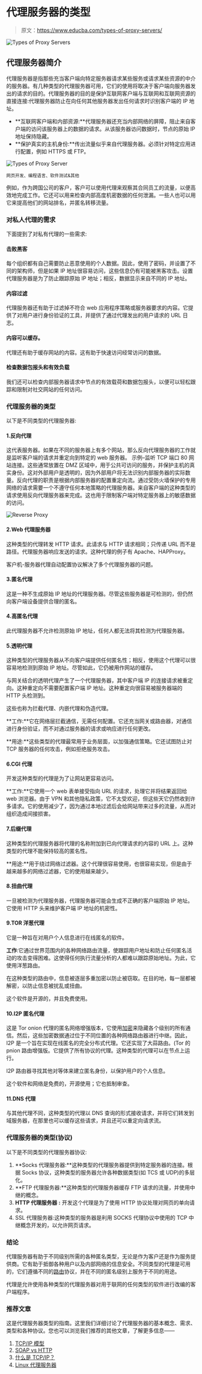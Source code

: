 # 代理服务器的类型

> 原文：<https://www.educba.com/types-of-proxy-servers/>

![Types of Proxy Servers](img/fe087e48ec5353297c5ac0640eeb4755.png)



## 代理服务器简介

代理服务器是指那些充当客户端向特定服务器请求某些服务或请求某些资源的中介的服务器。有几种类型的代理服务器可用，它们的使用将取决于客户端向服务器发出的请求的目的。代理服务器的目的是保护互联网客户端与互联网和互联网资源的直接连接:代理服务器防止在向任何其他服务器发出任何请求时识别客户端的 IP 地址。

*   **互联网客户端和内部资源:**代理服务器还充当内部网络的屏障，阻止来自客户端的访问该服务器上的数据的请求。从该服务器访问数据时，节点的原始 IP 地址保持隐藏。
*   **保护真实的主机身份:**传出流量似乎来自代理服务器。必须针对特定应用进行配置，例如 HTTPS 或 FTP。

![Types of Proxy Server](img/fc1b12fbd43fa940c99acdad09415b17.png)



<small>网页开发、编程语言、软件测试&其他</small>

例如，作为跨国公司的客户，客户可以使用代理来观察其合同员工的流量，以便高效地完成工作。它还可以用来检查内部高度机密数据的任何泄漏。一些人也可以用它来提高他们的网站排名，并匿名转移流量。

### 对私人代理的需求

下面提到了对私有代理的一些需求:

#### 击败黑客

每个组织都有自己需要防止恶意使用的个人数据。因此，使用了密码，并设置了不同的架构师，但是如果 IP 地址很容易访问，这些信息仍有可能被黑客攻击。设置代理服务器是为了防止跟踪原始 IP 地址；相反，数据显示来自不同的 IP 地址。

#### 内容过滤

代理服务器还有助于过滤掉不符合 web 应用程序策略或服务器要求的内容。它提供了对用户进行身份验证的工具，并提供了通过代理发出的用户请求的 URL 日志。

#### 内容可以缓存。

代理还有助于缓存网站的内容。这有助于快速访问经常访问的数据。

#### 检查数据包报头和有效负载

我们还可以检查内部服务器请求中节点的有效载荷和数据包报头，以便可以轻松跟踪和限制对社交网站的任何访问。

### 代理服务器的类型

以下是不同类型的代理服务器:

#### 1.反向代理

这代表服务器。如果在不同的服务器上有多个网站，那么反向代理服务器的工作就是监听客户端的请求并重定向到特定的 web 服务器。
示例–监听 TCP 端口 80 网站连接。这些通常放置在 DMZ 区域中，用于公共可访问的服务，并保护主机的真实身份。这对外部用户是透明的，因为外部用户将无法识别内部服务器的实际数量。反向代理的职责是根据内部服务器的配置重定向流。通过受防火墙保护的专用网络的请求需要一个不遵守任何本地策略的代理服务器。来自客户端的这种类型的请求使用反向代理服务器来完成。这也用于限制客户端对特定服务器上的敏感数据的访问。

![Reverse Proxy](img/cb854979524b4c570c19a45b962aac66.png)



#### 2.Web 代理服务器

这种类型的代理转发 HTTP 请求。此请求与 HTTP 请求相同；只传递 URL 而不是路径。代理服务器响应发送的请求。这种代理的例子有 Apache、HAPProxy。

客户机-服务器代理自动配置协议解决了多个代理服务器的问题。

#### 3.匿名代理

这是一种不生成原始 IP 地址的代理服务器。尽管这些服务器是可检测的，但仍然向客户端设备提供合理的匿名。

#### 4.高匿名代理

此代理服务器不允许检测原始 IP 地址，任何人都无法将其检测为代理服务器。

#### 5.透明代理

这种类型的代理服务器从不向客户端提供任何匿名性；相反，使用这个代理可以很容易地检测到原始 IP 地址。尽管如此，它仍被用作网站的缓存。

与网关结合的透明代理产生了一个代理服务器，其中客户端 IP 的连接请求被重定向。这种重定向不需要配置客户端 IP 地址。这种重定向很容易被服务器端的 HTTP 头检测到。

这些也称为拦截代理、内嵌代理和伪造代理。

**工作:**它在网络层拦截通信，无需任何配置。它还充当网关或路由器，对通信进行身份验证，而不对通过服务器的请求或响应进行任何更改。

**用途:**这些类型的代理最常用于业务层面，以加强通信策略。它还试图防止对 TCP 服务器的任何攻击，例如拒绝服务攻击。

#### 6.CGI 代理

开发这种类型的代理是为了让网站更容易访问。

**工作:**它使用一个 web 表单接受指向 URL 的请求，处理它并将结果返回给 web 浏览器。由于 VPN 和其他隐私政策，它不太受欢迎，但这些天它仍然收到许多请求。它的使用减少了，因为通过本地过滤后会给网站带来过多的流量，从而对组织造成间接损害。

#### 7.后缀代理

这种类型的代理服务器将代理的名称附加到已向代理请求的内容的 URL 上。这种类型的代理不能保持较高的匿名性。

**用途:**用于绕过网络过滤器。这个代理很容易使用，也很容易实现，但是由于越来越多的网络过滤器，它的使用越来越少。

#### 8.扭曲代理

一旦被检测为代理服务器，代理服务器可能会生成不正确的客户端原始 IP 地址。它使用 HTTP 头来维护客户端 IP 地址的机密性。

#### 9.TOR 洋葱代理

它是一种旨在对用户个人信息进行在线匿名的软件。

**工作**:它通过世界范围内的各种网络路由流量，使跟踪用户地址和防止任何匿名活动的攻击变得困难。这使得任何执行流量分析的人都难以跟踪原始地址。为此，它使用洋葱路由。

在这种类型的路由中，信息被逐层多重加密以防止被窃取。在目的地，每一层都被解密，以防止信息被扰乱或扭曲。

这个软件是开源的，并且免费使用。

#### 10.I2P 匿名代理

这是 Tor onion 代理的匿名网络增强版本，它使用[加密](https://www.educba.com/what-is-encryption/)来隐藏各个级别的所有通信。然后，这些加密数据通过位于不同位置的各种网络路由器进行中继。因此，I2P 是一个旨在实现在线匿名的完全分布式代理。它还实现了大蒜路由。(Tor 的 pnion 路由增强版。它提供了所有协议的代理。这种类型的代理可以在节点上运行。

I2P 路由器寻找其他对等体来建立匿名身份，以保护用户的个人信息。

这个软件和网络是免费的，开源使用；它也抵制审查。

#### 11.DNS 代理

与其他代理不同，这种类型的代理以 DNS 查询的形式接收请求，并将它们转发到域服务器，在那里也可以缓存这些请求，并且还可以重定向请求流。

### 代理服务器的类型(协议)

以下是不同类型的代理服务器协议:

1.  **Socks 代理服务器:**这种类型的代理服务器提供到特定服务器的连接。根据 Socks 协议，这种类型的服务器允许各种数据类型(如 TCS 或 UDP)的多层化。
2.  **FTP 代理服务器:**这种类型的代理服务器缓存 FTP 请求的流量，并使用中继的概念。
3.  **HTTP 代理服务器** **:** 开发这个代理是为了使用 HTTP 协议处理对网页的单向请求。
4.  SSL 代理服务器:这种类型的服务器是利用 SOCKS 代理协议中使用的 TCP 中继概念开发的，以允许网页请求。

### 结论

代理服务器有助于不同级别所需的各种匿名类型，无论是作为客户还是作为服务提供商。它有助于抵御各种用户以及内部网络的信息安全。不同类型的代理是可用的，它们遵循不同的[路由](https://www.educba.com/what-is-routing/)协议，并在不同的匿名级别上服务于不同的用途。

代理是允许使用各种类型的代理服务器对用于联网的任何类型的软件进行改编的客户端程序。

### 推荐文章

这是代理服务器类型的指南。这里我们详细讨论了代理服务器的基本概念、需求、类型和各种协议。您也可以浏览我们推荐的其他文章，了解更多信息——

1.  [TCP/IP 模型](https://www.educba.com/tcp-ip-model/)
2.  [SOAP vs HTTP](https://www.educba.com/soap-vs-http/)
3.  [什么是 TCP/IP？](https://www.educba.com/what-is-tcp-ip/)
4.  [Linux 代理服务器](https://www.educba.com/linux-proxy-server/)





